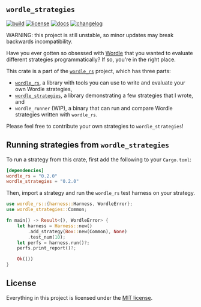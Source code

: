 `wordle_strategies`
-----------

[![build](https://github.com/cgm616/wordle_rs/actions/workflows/cargo.yml/badge.svg)](https://github.com/cgm616/wordle_rs/actions/workflows/cargo.yml)
[![license](https://img.shields.io/crates/l/wordle_strategies)](https://github.com/cgm616/wordle_rs/blob/master/LICENSE)
[![docs](https://img.shields.io/docsrs/wordle_strategies)](https://docs.rs/wordle_strategies/latest/wordle_strategies/)
[![changelog](https://img.shields.io/badge/changelog--blue)](https://github.com/cgm616/wordle_rs/blob/master/CHANGELOG.md)

WARNING: this project is still unstable, so minor updates may break backwards incompatibility.

Have you ever gotten so obsessed with [Wordle](https://www.powerlanguage.co.uk/wordle/) that you wanted to evaluate different strategies programmatically? If so, you're in the right place.

This crate is a part of the [`wordle_rs`](https://github.com/cgm616/wordle_rs) project, which has three parts:
- [`wordle_rs`](https://crates.io/crates/wordle_rs), a library with tools you can use to write and evaluate your own Wordle strategies,
- [`wordle_strategies`](https://crates.io/crates/wordle_strategies), a library demonstrating a few strategies that I wrote, and
- `wordle_runner` (WIP), a binary that can run and compare Wordle strategies written with `wordle_rs`.

Please feel free to contribute your own strategies to `wordle_strategies`!

## Running strategies from `wordle_strategies`

To run a strategy from this crate, first add the following to your `Cargo.toml`:

```toml
[dependencies]
wordle_rs = "0.2.0"
wordle_strategies = "0.2.0"
```

Then, import a strategy and run the `wordle_rs` test harness on your strategy.

```rust
use wordle_rs::{harness::Harness, WordleError};
use wordle_strategies::Common;

fn main() -> Result<(), WordleError> {
    let harness = Harness::new()
        .add_strategy(Box::new(Common), None)
        .test_num(10);
    let perfs = harness.run()?;
    perfs.print_report()?;

    Ok(())
}
```

## License

Everything in this project is licensed under the [MIT license](https://github.com/cgm616/wordle_rs/blob/master/LICENSE).